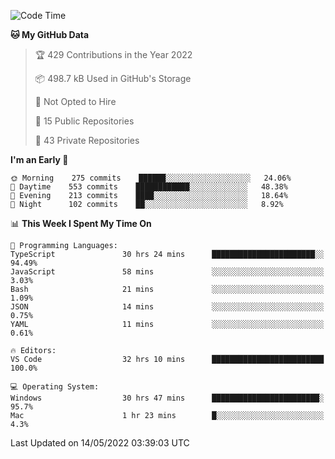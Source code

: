 <!--START_SECTION:waka-->
![Code Time](http://img.shields.io/badge/Code%20Time-0%20secs-blue)

**🐱 My GitHub Data** 

> 🏆 429 Contributions in the Year 2022
 > 
> 📦 498.7 kB Used in GitHub's Storage 
 > 
> 🚫 Not Opted to Hire
 > 
> 📜 15 Public Repositories 
 > 
> 🔑 43 Private Repositories  
 > 
**I'm an Early 🐤** 

```text
🌞 Morning    275 commits    ██████░░░░░░░░░░░░░░░░░░░   24.06% 
🌆 Daytime    553 commits    ████████████░░░░░░░░░░░░░   48.38% 
🌃 Evening    213 commits    ████░░░░░░░░░░░░░░░░░░░░░   18.64% 
🌙 Night      102 commits    ██░░░░░░░░░░░░░░░░░░░░░░░   8.92%

```


📊 **This Week I Spent My Time On** 

```text
💬 Programming Languages: 
TypeScript               30 hrs 24 mins      ███████████████████████░░   94.49% 
JavaScript               58 mins             ░░░░░░░░░░░░░░░░░░░░░░░░░   3.03% 
Bash                     21 mins             ░░░░░░░░░░░░░░░░░░░░░░░░░   1.09% 
JSON                     14 mins             ░░░░░░░░░░░░░░░░░░░░░░░░░   0.75% 
YAML                     11 mins             ░░░░░░░░░░░░░░░░░░░░░░░░░   0.61%

🔥 Editors: 
VS Code                  32 hrs 10 mins      █████████████████████████   100.0%

💻 Operating System: 
Windows                  30 hrs 47 mins      ████████████████████████░   95.7% 
Mac                      1 hr 23 mins        █░░░░░░░░░░░░░░░░░░░░░░░░   4.3%

```


 Last Updated on 14/05/2022 03:39:03 UTC
<!--END_SECTION:waka-->

